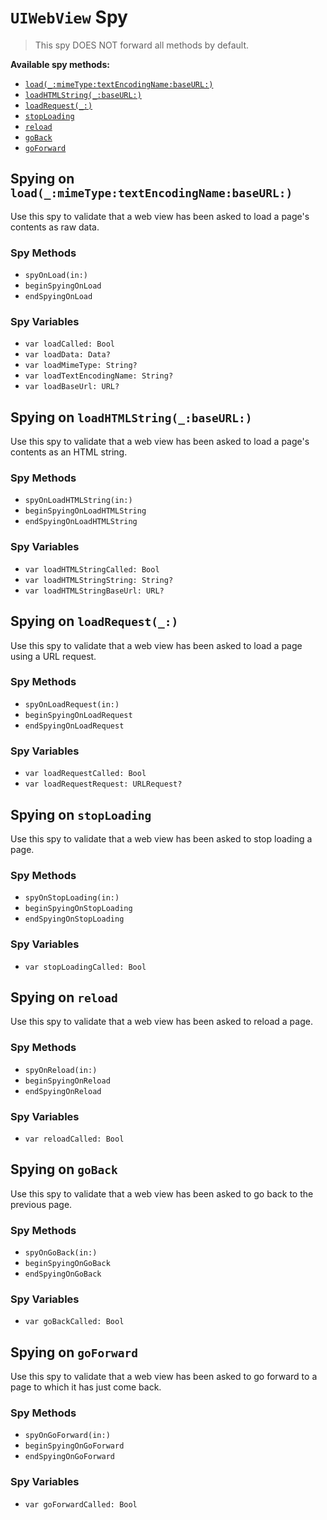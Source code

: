 `UIWebView` Spy
===============

> This spy DOES NOT forward all methods by default.


**Available spy methods:**

 * [`load(_:mimeType:textEncodingName:baseURL:)`](#spying-on-load_MIMETypetextEncodingNamebaseURL)
 * [`loadHTMLString(_:baseURL:)`](#spying-on-loadHTMLString_baseURL)
 * [`loadRequest(_:)`](#spying-on-loadRequest_)
 * [`stopLoading`](#spying-on-stopLoading)
 * [`reload`](#spying-on-reload)
 * [`goBack`](#spying-on-goBack)
 * [`goForward`](#spying-on-goForward)


## Spying on `load(_:mimeType:textEncodingName:baseURL:)`

Use this spy to validate that a web view has been asked to load a page's contents as raw data.

### Spy Methods

* `spyOnLoad(in:)`
* `beginSpyingOnLoad`
* `endSpyingOnLoad`

### Spy Variables

* `var loadCalled: Bool`
* `var loadData: Data?`
* `var loadMimeType: String?`
* `var loadTextEncodingName: String?`
* `var loadBaseUrl: URL?`


## Spying on `loadHTMLString(_:baseURL:)`

Use this spy to validate that a web view has been asked to load a page's contents as an HTML string.

### Spy Methods

* `spyOnLoadHTMLString(in:)`
* `beginSpyingOnLoadHTMLString`
* `endSpyingOnLoadHTMLString`

### Spy Variables

* `var loadHTMLStringCalled: Bool`
* `var loadHTMLStringString: String?`
* `var loadHTMLStringBaseUrl: URL?`


## Spying on `loadRequest(_:)`

Use this spy to validate that a web view has been asked to load a page using a URL request.

### Spy Methods

* `spyOnLoadRequest(in:)`
* `beginSpyingOnLoadRequest`
* `endSpyingOnLoadRequest`

### Spy Variables

* `var loadRequestCalled: Bool`
* `var loadRequestRequest: URLRequest?`


## Spying on `stopLoading`

Use this spy to validate that a web view has been asked to stop loading a page.

### Spy Methods

* `spyOnStopLoading(in:)`
* `beginSpyingOnStopLoading`
* `endSpyingOnStopLoading`

### Spy Variables

* `var stopLoadingCalled: Bool`


## Spying on `reload`

Use this spy to validate that a web view has been asked to reload a page.

### Spy Methods

* `spyOnReload(in:)`
* `beginSpyingOnReload`
* `endSpyingOnReload`

### Spy Variables

* `var reloadCalled: Bool`


## Spying on `goBack`

Use this spy to validate that a web view has been asked to go back to the previous page.

### Spy Methods

* `spyOnGoBack(in:)`
* `beginSpyingOnGoBack`
* `endSpyingOnGoBack`

### Spy Variables

* `var goBackCalled: Bool`


## Spying on `goForward`

Use this spy to validate that a web view has been asked to go forward to a page to which it has just come back.

### Spy Methods

* `spyOnGoForward(in:)`
* `beginSpyingOnGoForward`
* `endSpyingOnGoForward`

### Spy Variables

* `var goForwardCalled: Bool`
